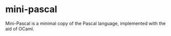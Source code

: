 # mini-pascal
Mini-Pascal is a minimal copy of the Pascal language, implemented with the aid of OCaml.
